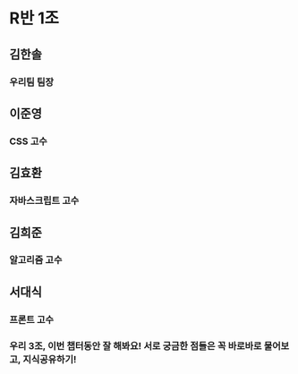 # R반 1조

## 김한솔

### 우리팀 팀장

## 이준영

### CSS 고수

## 김효환

### 자바스크립트 고수

## 김희준

### 알고리즘 고수

## 서대식

### 프론트 고수

### 우리 3조, 이번 챕터동안 잘 해봐요! 서로 궁금한 점들은 꼭 바로바로 물어보고, 지식공유하기!
